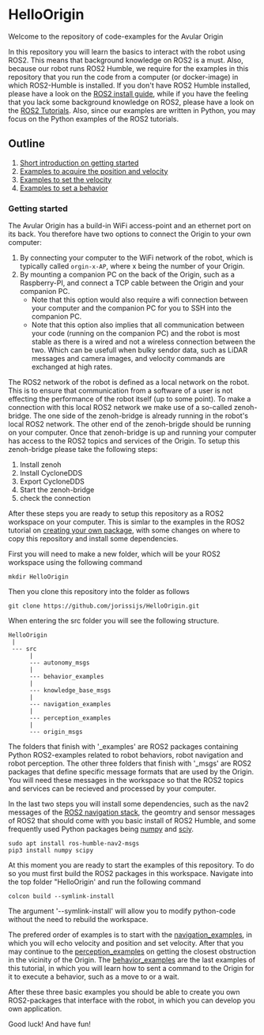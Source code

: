 # HelloOrigin
Welcome to the repository of code-examples for the Avular Origin

In this repository you will learn the basics to interact with the robot using ROS2. This means that background knowledge on ROS2 is a must. Also, because our robot runs ROS2 Humble, we require for the examples in this repository that you run the code from a computer (or docker-image) in which ROS2-Humble is installed. If you don't have ROS2 Humble installed, please have a look on the [ROS2 install guide](https://docs.ros.org/en/humble/Installation.html), while if you have the feeling that you lack some background knowledge on ROS2, please have a look on the [ROS2 Tutorials](https://docs.ros.org/en/humble/Tutorials.html). Also, since our examples are written in Python, you may focus on the Python examples of the ROS2 tutorials.

## Outline
1. [Short introduction on getting started](###getting-started)
2. [Examples to acquire the position and velocity](src/navigation_examples/readme.md)
3. [Examples to set the velocity](src/navigation_examples/readme.md)
4. [Examples to set a behavior](src/behavior_examples/readme.md)

### Getting started
The Avular Origin has a build-in WiFi access-point and an ethernet port on its back. You therefore have two options to connect the Origin to your own computer:
1. By connecting your computer to the WiFi network of the robot, which is typically called `orgin-x-AP`, where x being the number of your Origin.
2. By mounting a companion PC on the back of the Origin, such as a Raspberry-PI, and connect a TCP cable between the Origin and your companion PC.
    * Note that this option would also require a wifi connection between your computer and the companion PC for you to SSH into the companion PC.
    * Note that this option also implies that all communication between your code (running on the companion PC) and the robot is most stable as there is a wired and not a wireless connection between the two. Which can be usefull when bulky sendor data, such as LiDAR messages and camera images, and velocity commands are exchanged at high rates.

The ROS2 network of the robot is defined as a local network on the robot. This is to ensure that communication from a software of a user is not effecting the performance of the robot itself (up to some point). To make a connection with this local ROS2 network we make use of a so-called zenoh-bridge. The one side of the zenoh-bridge is already running in the robot's local ROS2 network. The other end of the zenoh-brigde should be running on your computer. Once that zenoh-bridge is up and running your computer has access to the ROS2 topics and services of the Origin. To setup this zenoh-bridge please take the following steps:
1. Install zenoh
2. Install CycloneDDS
3. Export CycloneDDS
4. Start the zenoh-bridge
5. check the connection

After these steps you are ready to setup this repository as a ROS2 workspace on your computer. This is simlar to the examples in the ROS2 tutorial on [creating your own package](https://docs.ros.org/en/foxy/Tutorials/Beginner-Client-Libraries/Creating-Your-First-ROS2-Package.html), with some changes on where to copy this repository and install some dependencies.

First you will need to make a new folder, which will be your ROS2 workspace using the following command
```
mkdir HelloOrigin
```
Then you clone this repository into the folder as follows
```
git clone https://github.com/jorissijs/HelloOrigin.git
```
When entering the src folder you will see the following structure.
```
HelloOrigin
 |
 --- src
      |
      --- autonomy_msgs
      |
      --- behavior_examples
      |
      --- knowledge_base_msgs
      |
      --- navigation_examples
      |
      --- perception_examples
      |
      --- origin_msgs      
```
The folders that finish with '_examples' are ROS2 packages containing Python ROS2-examples related to robot behaviors, robot navigation and robot perception. The other three folders that finish with '_msgs' are ROS2 packages that define specific message formats that are used by the Origin. You will need these messages in the workspace so that the ROS2 topics and services can be recieved and processed by your computer. 


In the last two steps you will install some dependencies, such as the nav2 messages of the [ROS2 navigation stack](https://navigation.ros.org/), the geomtry and sensor messages of ROS2 that should come with you basic install of ROS2 Humble, and some frequently used Python packages being [numpy](https://numpy.org/) and [sciy](https://scipy.org/).
```
sudo apt install ros-humble-nav2-msgs
pip3 install numpy scipy
```
At this moment you are ready to start the examples of this repository. To do so you must first build the ROS2 packages in this workspace. Navigate into the top folder "HelloOrigin' and run the following command
```
colcon build --symlink-install
```
The argument '--symlink-install' will allow you to modify python-code without the need to rebuild the workspace.

The prefered order of examples is to start with the [navigation_examples]((src/navigation_examples/readme.md)), in which you will echo velocity and position and set velocity. After that you may continue to the [perception_examples](src/perception_examples/readme.md) on getting the closest obstruction in the vicinity of the Origin. The [behavior_examples](src/behavior_examples/readme.md) are the last examples of this tutorial, in which you will learn how to sent a command to the Origin for it to execute a behavior, such as a move to or a wait.

After these three basic examples you should be able to create you own ROS2-packages that interface with the robot, in which you can develop you own application.

Good luck!
And have fun!
